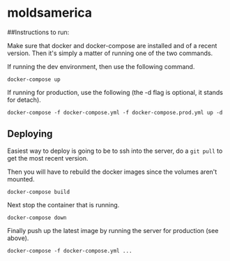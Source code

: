 # moldsamerica


##Instructions to run:

Make sure that docker and docker-compose are installed and of a recent version. Then it's
simply a matter of running one of the two commands.

If running the dev environment, then use the following command.

```docker-compose up```

If running for production, use the following (the -d flag is optional, it stands for detach).

```docker-compose -f docker-compose.yml -f docker-compose.prod.yml up -d```


## Deploying

Easiest way to deploy is going to be to ssh into the server, do a ```git pull```
to get the most recent version. 

Then you will have to rebuild the docker images since the volumes aren't mounted.

```docker-compose build```

Next stop the container that is running.

```docker-compose down```

Finally push up the latest image by running the server for production (see above).

```docker-compose -f docker-compose.yml ...```
